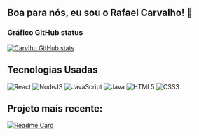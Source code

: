 ## Boa para nós, eu sou o Rafael Carvalho! 🤙
### Gráfico GitHub status
[![Carvlhu GitHub stats](https://github-readme-stats.vercel.app/api?username=carvlhu)](https://github.com/carvlhu/github-readme-stats)



<div style="display: inline_block">
    <h2>Tecnologias Usadas</h2>
    <img alt="React" src="https://img.shields.io/badge/React-20232A?style=for-the-badge&logo=react&logoColor=61DAFB">
    <img alt="NodeJS" src="https://img.shields.io/badge/Node.js-43853D?style=for-the-badge&logo=node.js&logoColor=white">
    <img alt="JavaScript" src="https://img.shields.io/badge/JavaScript-323330?style=for-the-badge&logo=javascript&logoColor=F7DF1E">
    <img alt="Java" src="https://img.shields.io/badge/Java-ED8B00?style=for-the-badge&logo=openjdk&logoColor=white">
    <img alt="HTML5" src="https://img.shields.io/badge/HTML5-E34F26?style=for-the-badge&logo=html5&logoColor=white">
    <img alt="CSS3" src="https://img.shields.io/badge/CSS3-1572B6?style=for-the-badge&logo=css3&logoColor=white">
</div>

## Projeto mais recente:
[![Readme Card](https://github-readme-stats.vercel.app/api/pin/?username=carvlhu&repo=Calculadora)](https://github.com/carvlhu/Calculadora)
